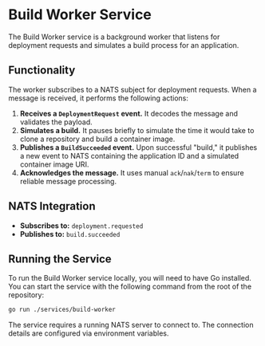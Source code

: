 # Build Worker Service

The Build Worker service is a background worker that listens for deployment requests and simulates a build process for an application.

## Functionality

The worker subscribes to a NATS subject for deployment requests. When a message is received, it performs the following actions:

1.  **Receives a `DeploymentRequest` event.** It decodes the message and validates the payload.
2.  **Simulates a build.** It pauses briefly to simulate the time it would take to clone a repository and build a container image.
3.  **Publishes a `BuildSucceeded` event.** Upon successful "build," it publishes a new event to NATS containing the application ID and a simulated container image URI.
4.  **Acknowledges the message.** It uses manual `ack`/`nak`/`term` to ensure reliable message processing.

## NATS Integration

-   **Subscribes to:** `deployment.requested`
-   **Publishes to:** `build.succeeded`

## Running the Service

To run the Build Worker service locally, you will need to have Go installed. You can start the service with the following command from the root of the repository:

```bash
go run ./services/build-worker
```

The service requires a running NATS server to connect to. The connection details are configured via environment variables.